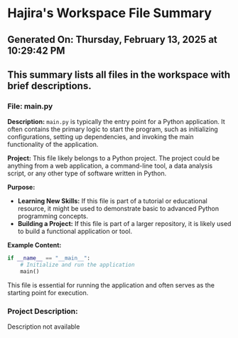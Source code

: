 # Hajira's Workspace File Summary
## Generated On: Thursday, February 13, 2025 at 10:29:42 PM
This summary lists all files in the workspace with brief descriptions.
---
### File: main.py

**Description:**
`main.py` is typically the entry point for a Python application. It often contains the primary logic to start the program, such as initializing configurations, setting up dependencies, and invoking the main functionality of the application.

**Project:**
This file likely belongs to a Python project. The project could be anything from a web application, a command-line tool, a data analysis script, or any other type of software written in Python.

**Purpose:**
- **Learning New Skills:** If this file is part of a tutorial or educational resource, it might be used to demonstrate basic to advanced Python programming concepts.
- **Building a Project:** If this file is part of a larger repository, it is likely used to build a functional application or tool.

**Example Content:**
```python
if __name__ == "__main__":
    # Initialize and run the application
    main()
```

This file is essential for running the application and often serves as the starting point for execution. 
### Project Description:
 Description not available
